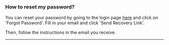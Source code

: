 ### How to reset my password?

You can reset your password by going to the login page [here](https://hub.clearly.app/login) and click on 'Forgot Password'. Fill in your email and click 'Send Recovery Link'.

Then, follow the instructions in the email you receive.

---